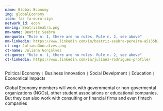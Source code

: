 ```yaml
---
name: Global Economy
img: globalEconomy
icon: fas fa-euro-sign
network_id: econ
nm-img: BeatrizSeabra.png
nm-name: Beatriz Seabra
nm-quote: "Rule n. 1, there are no rules. Rule n. 2, see above"
nm-linkedin: https://www.linkedin.com/in/beatriz-seabra-pereira-a5135b195/
ct-img: JulianaGoncalves.png
ct-name: Juliana Gonçalves
ct-quote: "Rule n. 1, there are no rules. Rule n. 2, see above"
ct-linkedin: https://www.linkedin.com/in/juliana-rodrigues-profile/
---
```


Political Economy <code>&#124;</code> Business Innovation <code>&#124;</code> Social Develpment <code>&#124;</code> Education <code>&#124;</code> Economical Impacts

Global Economy members will work with governmental or non-govermental organizations (NGOs), other student associations or educational companies. But they can also work with consulting or financial firms and even fintech companies